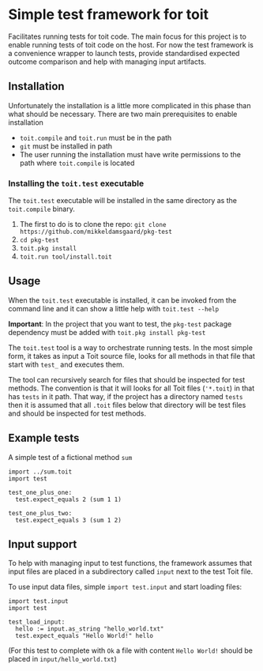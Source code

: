 # Simple test framework for toit
Facilitates running tests for toit code. The main focus for this project 
is to enable running tests of toit code on the host. 
For now the test framework is a convenience wrapper to launch tests,
provide standardised expected outcome comparison and help with managing
input artifacts.

## Installation
Unfortunately the installation is a little more complicated in this phase
than what should be necessary. There are two main prerequisites to enable 
installation
* `toit.compile` and `toit.run` must be in the path
* `git` must be installed in path
* The user running the installation must have write permissions to the 
path where `toit.compile` is located

### Installing the `toit.test` executable
The `toit.test` executable will be installed in the same directory as the 
`toit.compile` binary.

1. The first to do is to clone the repo: `git clone https://github.com/mikkeldamsgaard/pkg-test`
2. `cd pkg-test`
3. `toit.pkg install`
3. `toit.run tool/install.toit`

## Usage
When the `toit.test` executable is installed, it can be invoked from 
the command line and it can show a little help with `toit.test --help`

**Important**: In the project that you want to test, the `pkg-test` package
dependency must be added with `toit.pkg install pkg-test`

The `toit.test` tool is a way to orchestrate running tests. In the most 
simple form, it takes as input a Toit source file, looks for all methods in
that file that start with `test_` and executes them.

The tool can recursively search for files that should be inspected for 
test methods. The convention is that it will looks for all Toit files (`'*.toit`) in 
that has `tests` in it path. That way, if the project has a directory named
`tests` then it is assumed that all `.toit` files below that directory will
be test files and should be inspected for test methods.

## Example tests
A simple test of a fictional method `sum`

```toit
import ../sum.toit
import test

test_one_plus_one:
  test.expect_equals 2 (sum 1 1)
  
test_one_plus_two:
  test.expect_equals 3 (sum 1 2) 
```

## Input support
To help with managing input to test functions, the framework assumes that 
input files are placed in a subdirectory called `input` next to the test Toit file.

To use input data files, simple `import test.input` and start loading files:
```toit
import test.input
import test

test_load_input:
  hello := input.as_string "hello_world.txt"
  test.expect_equals "Hello World!" hello
```

(For this test to complete with `Ok` a file with content `Hello World!` should be 
placed in `input/hello_world.txt`)


